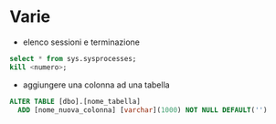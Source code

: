 
# Varie

- elenco sessioni e terminazione
```sql
select * from sys.sysprocesses;
kill <numero>;
```

- aggiungere una colonna ad una tabella
```sql
ALTER TABLE [dbo].[nome_tabella]
  ADD [nome_nuova_colonna] [varchar](1000) NOT NULL DEFAULT('')
```

